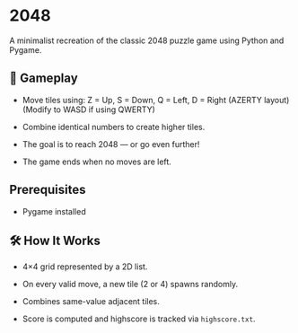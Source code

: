 # 2048
A minimalist recreation of the classic 2048 puzzle game using Python and Pygame.

## 🧩 Gameplay
- Move tiles using:
Z = Up, S = Down, Q = Left, D = Right (AZERTY layout)
(Modify to WASD if using QWERTY)

- Combine identical numbers to create higher tiles.

- The goal is to reach 2048 — or go even further!

- The game ends when no moves are left.

## Prerequisites
- Pygame installed

## 🛠️ How It Works
- 4×4 grid represented by a 2D list.

- On every valid move, a new tile (2 or 4) spawns randomly.

- Combines same-value adjacent tiles.

- Score is computed and highscore is tracked via `highscore.txt`.
